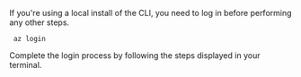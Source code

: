 If you're using a local install of the CLI, you need to log in before performing any other steps.

 ```
  az login
 ```

Complete the login process by following the steps displayed in your terminal. 
